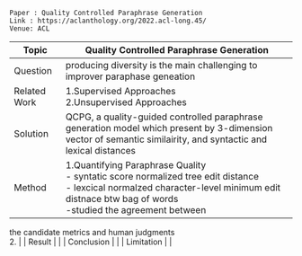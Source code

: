 ```
Paper : Quality Controlled Paraphrase Generation
Link : https://aclanthology.org/2022.acl-long.45/
Venue: ACL
```

| Topic        | Quality Controlled Paraphrase Generation               |
|--------------|--------------------------------------------------------|
| Question     | producing diversity is the main challenging to improver paraphase geneation|
| Related Work | 1.Supervised Approaches </br> 2.Unsupervised Approaches|
| Solution     | QCPG, a quality-guided controlled paraphrase generation model which present by 3-dimension vector of semantic similairity, and syntactic and lexical distances|
| Method       | 1.Quantifying Paraphrase Quality </br>- syntatic score normalized tree edit distance</br>- lexcical normalzed character-level minimum edit distnace btw bag of words</br> -studied the agreement between
the candidate metrics and human judgments </br> 2. 
|
| Result       | |
| Conclusion   | |
| Limitation   | |